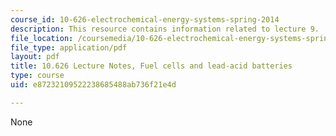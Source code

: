 ```yaml
---
course_id: 10-626-electrochemical-energy-systems-spring-2014
description: This resource contains information related to lecture 9.
file_location: /coursemedia/10-626-electrochemical-energy-systems-spring-2014/e87232109522238685488ab736f21e4d_MIT10_626S14_S11lec09.pdf
file_type: application/pdf
layout: pdf
title: 10.626 Lecture Notes, Fuel cells and lead-acid batteries
type: course
uid: e87232109522238685488ab736f21e4d

---
```

None